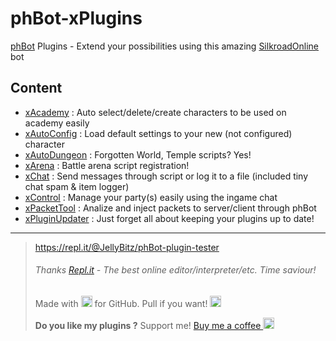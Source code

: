 # phBot-xPlugins
[phBot](https://forum.projecthax.com/) Plugins - Extend your possibilities using this amazing [SilkroadOnline](http://www.joymax.com/silkroad/) bot

## Content
- [xAcademy](https://forum.projecthax.com/t/plugin-xacademy/2342 "v0.1.7") : Auto select/delete/create characters to be used on academy easily
- [xAutoConfig](https://forum.projecthax.com/t/plugin-xautoconfig/331 "v0.2.1") : Load default settings to your new (not configured) character
- [xAutoDungeon](https://forum.projecthax.com/t/plugin-xautodungeon/1579 "v0.3.3") : Forgotten World, Temple scripts? Yes!
- [xArena](https://forum.projecthax.com/t/plugin-xarena/ "v0.0.1") : Battle arena script registration!
- [xChat](https://forum.projecthax.com/t/plugin-xchat/333 "v0.3.1") : Send messages through script or log it to a file (included tiny chat spam & item logger)
- [xControl](https://forum.projecthax.com/t/plugin-xcontrol/784 "v0.3.4") : Manage your party(s) easily using the ingame chat
- [xPacketTool](https://forum.projecthax.com/t/plugin-xpackettool/332 "v0.1.2") : Analize and inject packets to server/client through phBot
- [xPluginUpdater](https://forum.projecthax.com/t/plugin-xpluginupdater/2065 "v0.1.0") : Just forget all about keeping your plugins up to date!
------------
> https://repl.it/@JellyBitz/phBot-plugin-tester
> ###### Thanks  [Repl.it](https://repl.it/)  - The best online editor/interpreter/etc. Time saviour!
> Made with <img title="Love" src="https://twemoji.maxcdn.com/2/72x72/1f499.png" width="18" height="18"> for GitHub. Pull if you want! <img title="JellyBitz" src="https://twemoji.maxcdn.com/2/72x72/1f575.png" width="18" height="18">
> 
> **Do you like my plugins ?**
> Support me! [Buy me a coffee <img src="https://twemoji.maxcdn.com/2/72x72/2615.png" width="18" height="18">](https://www.paypal.com/cgi-bin/webscr?cmd=_s-xclick&hosted_button_id=3L3UFLBN746AC "Coffee <3")